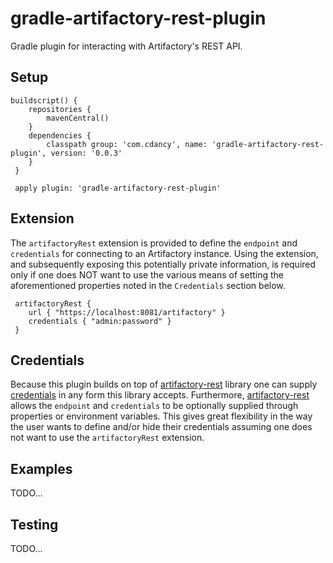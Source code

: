 
# gradle-artifactory-rest-plugin

Gradle plugin for interacting with Artifactory's REST API.

## Setup

```
buildscript() {
 	repositories {
 		mavenCentral()
 	}
 	dependencies {
 		classpath group: 'com.cdancy', name: 'gradle-artifactory-rest-plugin', version: '0.0.3'
 	}
 }

 apply plugin: 'gradle-artifactory-rest-plugin'
 ```
## Extension

The `artifactoryRest` extension is provided to define the `endpoint` and `credentials` for connecting to an Artifactory instance.
Using the extension, and subsequently exposing this potentially private information, is required only if one does NOT want to use
the various means of setting the aforementioned properties noted in the `Credentials` section below.

```
 artifactoryRest {
 	url { "https://localhost:8081/artifactory" }
 	credentials { "admin:password" }
 }
```

## Credentials

Because this plugin builds on top of [artifactory-rest](https://github.com/cdancy/artifactory-rest) library one can supply
[credentials](https://github.com/cdancy/artifactory-rest#credentials) in any form this library accepts. Furthermore,
[artifactory-rest](https://github.com/cdancy/artifactory-rest#property-based-setup) allows the `endpoint` and `credentials`
to be optionally supplied through properties or environment variables. This gives great flexibility in the way the user
wants to define and/or hide their credentials assuming one does not want to use the `artifactoryRest` extension.

## Examples

TODO...
    
## Testing

TODO...
